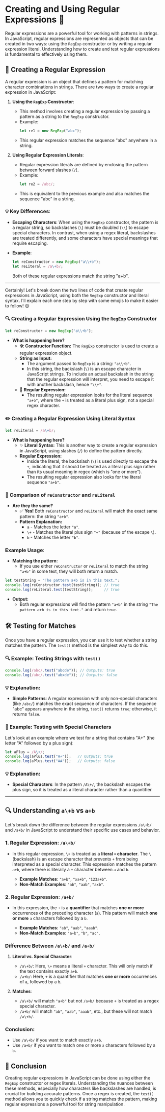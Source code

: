 # Creating and Using Regular Expressions 🧵

Regular expressions are a powerful tool for working with patterns in strings. In JavaScript, regular expressions are represented as objects that can be created in two ways: using the `RegExp` constructor or by writing a regular expression literal. Understanding how to create and test regular expressions is fundamental to effectively using them.

## 🧩 Creating a Regular Expression

A regular expression is an object that defines a pattern for matching character combinations in strings. There are two ways to create a regular expression in JavaScript:

1. **Using the `RegExp` Constructor**:
   - This method involves creating a regular expression by passing a pattern as a string to the `RegExp` constructor.
   - Example:
     ```javascript
     let re1 = new RegExp("abc");
     ```
   - This regular expression matches the sequence "abc" anywhere in a string.

2. **Using Regular Expression Literals**:
   - Regular expression literals are defined by enclosing the pattern between forward slashes (`/`).
   - Example:
     ```javascript
     let re2 = /abc/;
     ```
   - This is equivalent to the previous example and also matches the sequence "abc" in a string.

### 💡 Key Differences:

- **Escaping Characters**: When using the `RegExp` constructor, the pattern is a regular string, so backslashes (`\`) must be doubled (`\\`) to escape special characters. In contrast, when using a regex literal, backslashes are treated differently, and some characters have special meanings that require escaping.
  
- **Example**:
  ```javascript
  let reConstructor = new RegExp("a\\+b");
  let reLiteral = /a\+b/;
  ```

  Both of these regular expressions match the string "a+b".

---

Certainly! Let's break down the two lines of code that create regular expressions in JavaScript, using both the `RegExp` constructor and literal syntax. I'll explain each one step by step with some emojis to make it easier to follow! 😊

### 🔍 **Creating a Regular Expression Using the `RegExp` Constructor**

```javascript
let reConstructor = new RegExp("a\\+b");
```

- **What is happening here?**
  - 🛠️ **Constructor Function:** The `RegExp` constructor is used to create a regular expression object.
  - **String as Input:** 
    - The argument passed to `RegExp` is a string: `"a\\+b"`.
    - In this string, the backslash (`\`) is an escape character in JavaScript strings. To include an actual backslash in the string that the regular expression will interpret, you need to escape it with another backslash, hence `"\\+"`.
  - 🧩 **Regular Expression:** 
    - The resulting regular expression looks for the literal sequence `"a+b"`, where the `+` is treated as a literal plus sign, not a special regex character.

### ✏️ **Creating a Regular Expression Using Literal Syntax**

```javascript
let reLiteral = /a\+b/;
```

- **What is happening here?**
  - ✨ **Literal Syntax:** This is another way to create a regular expression in JavaScript, using slashes (`/`) to define the pattern directly.
  - **Regular Expression:**
    - Inside the literal, the backslash (`\`) is used directly to escape the `+`, indicating that it should be treated as a literal plus sign rather than its usual meaning in regex (which is "one or more").
    - The resulting regular expression also looks for the literal sequence `"a+b"`.

### 🔄 **Comparison of `reConstructor` and `reLiteral`**

- **Are they the same?**
  - ✅ **Yes!** Both `reConstructor` and `reLiteral` will match the exact same pattern: the string `"a+b"`.
  - **Pattern Explanation:**
    - `a` - Matches the letter `"a"`.
    - `\+` - Matches the literal plus sign `"+"` (because of the escape `\`).
    - `b` - Matches the letter `"b"`.

### **Example Usage:**

- **Matching the pattern:**
  - If you use either `reConstructor` or `reLiteral` to match the string `"a+b"` in some text, they will both return a match.

```javascript
let testString = "The pattern a+b is in this text.";
console.log(reConstructor.test(testString)); // true
console.log(reLiteral.test(testString));     // true
```

- **Output:**
  - Both regular expressions will find the pattern `"a+b"` in the string `"The pattern a+b is in this text."` and return `true`.

## 🛠️ Testing for Matches

Once you have a regular expression, you can use it to test whether a string matches the pattern. The `test()` method is the simplest way to do this.

### 🔍 Example: Testing Strings with `test()`

```javascript
console.log(/abc/.test("abcde")); // Outputs: true
console.log(/abc/.test("abxde")); // Outputs: false
```

### 💡 Explanation:

- **Simple Patterns**: A regular expression with only non-special characters (like `/abc/`) matches the exact sequence of characters. If the sequence "abc" appears anywhere in the string, `test()` returns `true`; otherwise, it returns `false`.

### 🔄 Example: Testing with Special Characters

Let's look at an example where we test for a string that contains "A+" (the letter "A" followed by a plus sign):

```javascript
let aPlus = /A\+/;
console.log(aPlus.test("A+"));   // Outputs: true
console.log(aPlus.test("AA"));   // Outputs: false
```

### 💡 Explanation:

- **Special Characters**: In the pattern `/A\+/`, the backslash escapes the plus sign, so it is treated as a literal character rather than a quantifier.

---

## 🔍 Understanding `a\+b` vs `a+b`

Let's break down the difference between the regular expressions `/a\+b/` and `/a+b/` in JavaScript to understand their specific use cases and behavior.

### 1. **Regular Expression: `/a\+b/`**

- In this regular expression, `\+` is treated as a **literal `+` character**. The `\` (backslash) is an escape character that prevents `+` from being interpreted as a special character. This expression matches the pattern `a+b`, where there is literally a `+` character between `a` and `b`.

  - **Example Matches**: `"a+b"`, `"xa+b"`, `"123a+b"`.
  - **Non-Match Examples**: `"ab"`, `"aab"`, `"axb"`.

### 2. **Regular Expression: `/a+b/`**

- In this expression, the `+` is a **quantifier** that matches **one or more** occurrences of the preceding character (`a`). This pattern will match **one or more** `a` characters followed by a `b`.

  - **Example Matches**: `"ab"`, `"aab"`, `"aaab"`.
  - **Non-Match Examples**: `"a+b"`, `"b"`, `"ac"`.

### **Difference Between `/a\+b/` and `/a+b/`**

1. **Literal vs. Special Character**:
   - `/a\+b/`: Here, `\+` means a literal `+` character. This will only match if the text contains exactly `a+b`.
   - `/a+b/`: Here, `+` is a quantifier that matches **one or more** occurrences of `a`, followed by a `b`.

2. **Matches**:
   - `/a\+b/` will match `"a+b"` but not `/a+b/` because `+` is treated as a regex special character.
   - `/a+b/` will match `"ab"`, `"aab"`, `"aaab"`, etc., but these will not match `/a\+b/`.

### **Conclusion**:
- Use `/a\+b/` if you want to match exactly `a+b`.
- Use `/a+b/` if you want to match one or more `a` characters followed by a `b`.

## 🚀 Conclusion

Creating regular expressions in JavaScript can be done using either the `RegExp` constructor or regex literals. Understanding the nuances between these methods, especially how characters like backslashes are handled, is crucial for building accurate patterns. Once a regex is created, the `test()` method allows you to quickly check if a string matches the pattern, making regular expressions a powerful tool for string manipulation.

